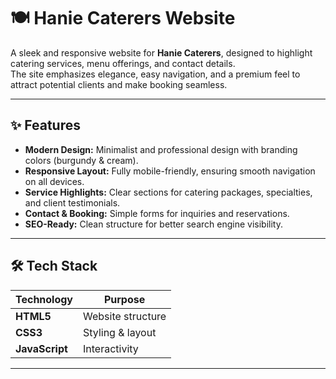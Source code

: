 # 🍽️ Hanie Caterers Website

A sleek and responsive website for **Hanie Caterers**, designed to highlight catering services, menu offerings, and contact details.  
The site emphasizes elegance, easy navigation, and a premium feel to attract potential clients and make booking seamless.

---

## ✨ Features
- **Modern Design:** Minimalist and professional design with branding colors (burgundy & cream).
- **Responsive Layout:** Fully mobile-friendly, ensuring smooth navigation on all devices.
- **Service Highlights:** Clear sections for catering packages, specialties, and client testimonials.
- **Contact & Booking:** Simple forms for inquiries and reservations.
- **SEO-Ready:** Clean structure for better search engine visibility.

---

## 🛠️ Tech Stack
| Technology  | Purpose               |
|-------------|----------------------|
| **HTML5**   | Website structure    |
| **CSS3**    | Styling & layout     |
| **JavaScript** | Interactivity     |

---
